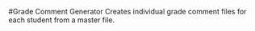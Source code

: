 #Grade Comment Generator
Creates individual grade comment files for each student from a master file.
